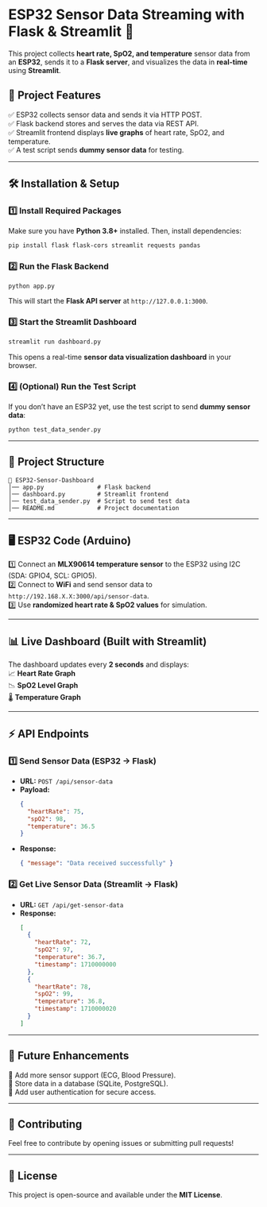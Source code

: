 # **ESP32 Sensor Data Streaming with Flask & Streamlit** 🚀

This project collects **heart rate, SpO2, and temperature** sensor data from an **ESP32**, sends it to a **Flask server**, and visualizes the data in **real-time** using **Streamlit**.

## 📌 **Project Features**

✅ ESP32 collects sensor data and sends it via HTTP POST.  
✅ Flask backend stores and serves the data via REST API.  
✅ Streamlit frontend displays **live graphs** of heart rate, SpO2, and temperature.  
✅ A test script sends **dummy sensor data** for testing.

---

## 🛠 **Installation & Setup**

### 1️⃣ Install Required Packages

Make sure you have **Python 3.8+** installed. Then, install dependencies:

```sh
pip install flask flask-cors streamlit requests pandas
```

### 2️⃣ Run the Flask Backend

```sh
python app.py
```

This will start the **Flask API server** at `http://127.0.0.1:3000`.

### 3️⃣ Start the Streamlit Dashboard

```sh
streamlit run dashboard.py
```

This opens a real-time **sensor data visualization dashboard** in your browser.

### 4️⃣ (Optional) Run the Test Script

If you don’t have an ESP32 yet, use the test script to send **dummy sensor data**:

```sh
python test_data_sender.py
```

---

## 🔗 **Project Structure**

```
📂 ESP32-Sensor-Dashboard
│── app.py               # Flask backend
│── dashboard.py         # Streamlit frontend
│── test_data_sender.py  # Script to send test data
│── README.md            # Project documentation
```

---

## 🖥 **ESP32 Code (Arduino)**

1️⃣ Connect an **MLX90614 temperature sensor** to the ESP32 using I2C (SDA: GPIO4, SCL: GPIO5).  
2️⃣ Connect to **WiFi** and send sensor data to `http://192.168.X.X:3000/api/sensor-data`.  
3️⃣ Use **randomized heart rate & SpO2 values** for simulation.

---

## 📊 **Live Dashboard** (Built with Streamlit)

The dashboard updates every **2 seconds** and displays:  
📈 **Heart Rate Graph**  
📉 **SpO2 Level Graph**  
🌡 **Temperature Graph**

---

## ⚡ **API Endpoints**

### **1️⃣ Send Sensor Data (ESP32 → Flask)**

- **URL:** `POST /api/sensor-data`
- **Payload:**
  ```json
  {
    "heartRate": 75,
    "spO2": 98,
    "temperature": 36.5
  }
  ```
- **Response:**
  ```json
  { "message": "Data received successfully" }
  ```

### **2️⃣ Get Live Sensor Data (Streamlit → Flask)**

- **URL:** `GET /api/get-sensor-data`
- **Response:**
  ```json
  [
    {
      "heartRate": 72,
      "spO2": 97,
      "temperature": 36.7,
      "timestamp": 1710000000
    },
    {
      "heartRate": 78,
      "spO2": 99,
      "temperature": 36.8,
      "timestamp": 1710000020
    }
  ]
  ```

---

## 🚀 **Future Enhancements**

🔹 Add more sensor support (ECG, Blood Pressure).  
🔹 Store data in a database (SQLite, PostgreSQL).  
🔹 Add user authentication for secure access.

---

## 🎯 **Contributing**

Feel free to contribute by opening issues or submitting pull requests!

---

## 📜 **License**

This project is open-source and available under the **MIT License**.
